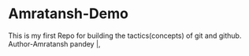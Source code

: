 # Amratansh-Demo
This is my first Repo for building the tactics(concepts) of git and github.
<br>
Author-Amratansh pandey |,
